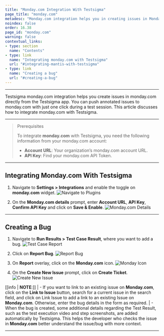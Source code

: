 ```yaml
---
title: "Monday.com Integration With Testsigma"
page_title: "monday.com"
metadesc: "Monday.com integration helps you in creating issues in Monday.com from the Testsigma. Learn how to integrate Testsigma with Monday.com for real-time bug reporting"
noindex: false
order: 16.38
page_id: "monday.com"
warning: false
contextual_links:
- type: section
  name: "Contents"
- type: link
  name: "Integrating monday.com with Testsigma"
  url: "#integrating-mantis-with-testsigma"
- type: link
  name: "Creating a bug"
  url: "#creating-a-bug"
---
```


---


Testsigma monday.com integration helps you create issues in monday.com directly from the Testsigma app. You can push annotated issues to monday.com with just one click during a test session. This article discusses how to integrate monday.com with Testsigma. 


---

> <p id="prerequisites">Prerequisites</p>
>
>To integrate **monday.com** with Testsigma, you need the following information from your monday.com account:
>    - **Account URL**: Your organization’s monday.com account URL.
>    - **API Key**: Find your monday.com API Token. 

---

## **Integrating Monday.com With Testsigma**

1. Navigate to **Settings > Integrations** and enable the toggle on **monday.com** widget. 
![Navigate to Plugins](https://s3.amazonaws.com/static-docs.testsigma.com/new_images/projects/applications/mndytgl.png)


2. On the **Monday.com details** prompt, enter **Account URL**, **API Key**, **Confirm API Key** and click on **Save & Enable**.
![Monday.com Details](https://s3.amazonaws.com/static-docs.testsigma.com/new_images/projects/applications/mdidtls.png)

---

## **Creating a Bug**
1. Navigate to **Run Results > Test Case Result**, where you want to add a bug.
![Test Case Report](https://s3.amazonaws.com/static-docs.testsigma.com/new_images/projects/applications/jrtcresults.png)

2. Click on **Report Bug**.
![Report Bug](https://s3.amazonaws.com/static-docs.testsigma.com/new_images/projects/applications/jrreportbug.png)


3. On **Report** overlay, click on the **Monday.com** icon.
![Monday Icon](https://s3.amazonaws.com/static-docs.testsigma.com/new_images/projects/applications/minticon.png)

4. On the **Create New Issue** prompt, click on **Create Ticket**.
![Create New Issue](https://s3.amazonaws.com/static-docs.testsigma.com/new_images/projects/applications/mintct.png)

[[info | **NOTE**:]]
| - If you want to link to an existing issue on **Monday.com**, click on the **Link to Issue** button, search for a current issue in the search field, and click on Link Issue to add a link to an existing Issue on **Monday.com**. Otherwise, enter the bug details in the form as required.
| - When the bug is created, some additional details regarding the Test Result, such as the test execution video and step screenshots, are added automatically by Testsigma. This helps the developer who checks the issue in **Monday.com** better understand the issue/bug with more context.


---
